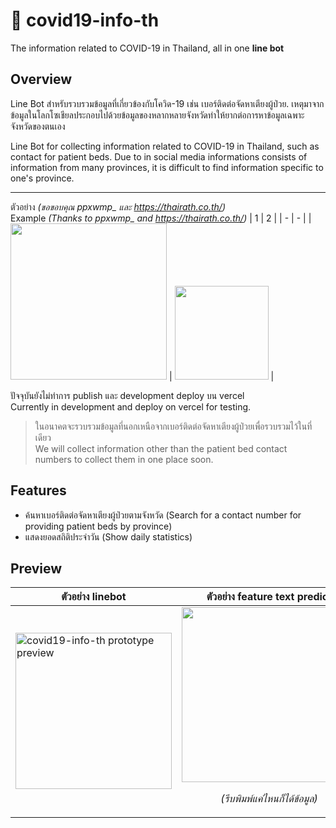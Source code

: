 # 🦠 covid19-info-th
The information related to COVID-19 in Thailand, all in one **line bot**

## Overview
Line Bot สำหรับรวบรวมข้อมูลที่เกี่ยวข้องกับโควิด-19 เช่น เบอร์ติดต่อจัดหาเตียงผู้ป่วย. เหตุมาจากข้อมูลในโลกโซเชียลประกอบไปด้วยข้อมูลของหลากหลายจังหวัดทำให้ยากต่อการหาข้อมูลเฉพาะจังหวัดของตนเอง 

Line Bot for collecting information related to COVID-19 in Thailand, such as contact for patient beds. Due to in social media informations consists of information from many provinces, it is difficult to find information specific to one's province.

---

ตัวอย่าง *(ขอขอบคุณ ppxwmp_ และ https://thairath.co.th/)*  
Example *(Thanks to ppxwmp_ and https://thairath.co.th/)*
| 1 | 2 |
| - | - |
| <img width="250" src="https://user-images.githubusercontent.com/17198802/126753975-4785f55d-5acc-444b-9c36-4c8dad75894c.png" alt="" /> | <img width="150" src="https://user-images.githubusercontent.com/17198802/126753982-f61c5273-545c-404d-8962-4b2ad9d94f81.png" alt="" /> |

ปัจจุบันยังไม่ทำการ publish และ development deploy บน vercel  
Currently in development and deploy on vercel for testing.
> ในอนาคตจะรวบรวมข้อมูลที่นอกเหนือจากเบอร์ติดต่อจัดหาเตียงผู้ป่วยเพื่อรวบรวมไว้ในที่เดียว   
> We will collect information other than the patient bed contact numbers to collect them in one place soon.

## Features
- ค้นหาเบอร์ติดต่อจัดหาเตียงผู้ป่วยตามจังหวัด (Search for a contact number for providing patient beds by province)
- แสดงยอดสถิติประจำวัน (Show daily statistics)

## Preview
| ตัวอย่าง linebot | ตัวอย่าง feature text predict | ตัวอย่างข้อมูลสถิติ |
| - | - | - |
| <img width="250" src="https://i.imgur.com/WHnoYVI.gif" alt="covid19-info-th prototype preview" alt="" /> | <img width="280" src="https://user-images.githubusercontent.com/17198802/126859978-f52ddf49-057f-46ee-843e-819c0316a193.png" alt="" /><br /><p align="center"><i>(รีบพิมพ์แค่ไหนก็ได้ข้อมูล)</i></p>  | <img width="300" src="https://i.imgur.com/DhkIlBZ.jpeg" alt="covid19-info-th prototype preview" alt="" /> |
